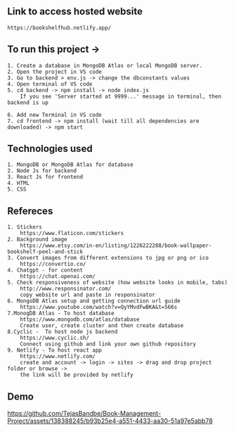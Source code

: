 ## Link to access hosted website
    https://bookshelfhub.netlify.app/

## To run this project ->
    1. Create a database in MongoDB Atlas or local MongoDB server.
    2. Open the project in VS code
    3. Go to backend > env.js -> change the dbconstants values
    4. Open terminal of VS code
    5. cd backend -> npm install -> node index.js
        If you see 'Server started at 9999...' message in terminal, then backend is up

    6. Add new Terminal in VS code
    7. cd frontend -> npm install (wait till all dependencies are downloaded) -> npm start

## Technologies used
    1. MongoDB or MongoDB Atlas for database
    2. Node Js for backend
    3. React Js for frontend
    4. HTML
    5. CSS

## Refereces
    1. Stickers
        https://www.flaticon.com/stickers
    2. Background image
        https://www.etsy.com/in-en/listing/1226222288/book-wallpaper-bookshelf-peel-and-stick
    3. Convert images from different extensions to jpg or png or ico
        https://convertio.co/
    4. Chatgpt - for content
        https://chat.openai.com/
    5. Check responsiveness of website (how website looks in mobile, tabs)
        http://www.responsinator.com/
        copy website url and paste in responsinator
    6. MongoDB Atlas setup and getting connection url guide
        https://www.youtube.com/watch?v=QyYMvdFwBKA&t=566s
    7.MonogDB Atlas - To host database
        https://www.mongodb.com/atlas/database
        Create user, create cluster and then create database
    8.Cyclic -  To host node js backend
        https://www.cyclic.sh/
        Connect using github and link your own github repository
    9. Netlify - To host react app
        https://www.netlify.com/
        create and account -> login -> sites -> drag and drop project folder or browse ->
        the link will be provided by netlify


## Demo

https://github.com/TejasBandbe/Book-Management-Project/assets/138388245/b93b25e4-a551-4433-aa30-51a97e5abb78
